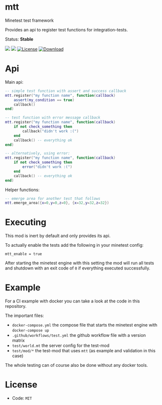 # mtt

Minetest test framework

Provides an api to register test functions for integration-tests.

Status: **Stable**

![](https://github.com/BuckarooBanzay/mtt/workflows/luacheck/badge.svg)
![](https://github.com/BuckarooBanzay/mtt/workflows/test/badge.svg)
[![License](https://img.shields.io/badge/License-MIT%20and%20CC%20BY--SA%203.0-green.svg)](license.txt)
[![Download](https://img.shields.io/badge/Download-ContentDB-blue.svg)](https://content.minetest.net/packages/BuckarooBanzay/mtt)

# Api

Main api:
```lua
-- simple test function with assert and success callback
mtt.register("my function name", function(callback)
    assert(my_condition == true)
    callback()
end)

-- test function with error message callback
mtt.register("my function name", function(callback)
    if not check_something then
        callback("didn't work :(")
    end
    callback() -- everything ok
end)

-- alternatively, using error:
mtt.register("my function name", function(callback)
    if not check_something then
        error("didn't work :(")
    end
    callback() -- everything ok
end)
```

Helper functions:
```lua
-- emerge area for another test that follows
mtt.emerge_area({x=0,y=0,z=0}, {x=32,y=32,z=32})
```

# Executing

This mod is inert by default and only provides its api.

To actually enable the tests add the following in your minetest config:
```
mtt_enable = true
```

After starting the minetest engine with this setting the mod will run all tests
and shutdown with an exit code of `0` if everything executed successfully.

# Example

For a CI example with docker you can take a look at the code in this repository.

The important files:
* `docker-compose.yml` the compose file that starts the minetest engine with `docker-compose up`
* `.github/workflows/test.yml` the github workflow file with a version matrix
* `test/world.mt` the server config for the test-mod
* `test/mod/*` the test-mod that uses `mtt` (as example and validation in this case)

The whole testing can of course also be done without any docker tools.

# License

* Code: `MIT`